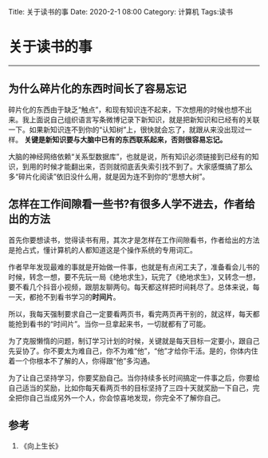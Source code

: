 Title: 关于读书的事
Date: 2020-2-1 08:00
Category: 计算机
Tags:读书


# 关于读书的事
---

## 为什么碎片化的东西时间长了容易忘记

碎片化的东西由于缺乏“触点”，和现有知识连不起来，下次想用的时候也想不出来。我上面说自己组织语言写条微博记录下新知识，就是把新知识和已经有的关联一下。如果新知识连不到你的“认知树”上，很快就会忘了，就跟从来没出现过一样。
**关键是新知识要与大脑中已有的东西联系起来，否则很容易忘记。**

大脑的神经网络依赖“关系型数据库”，也就是说，所有知识必须链接到已经有的知识，到用的时候才能翻出来，否则就彻底丢失索引找不到了。大家感慨搞了那么多“碎片化阅读”依旧没什么用，就是因为连不到你的“思想大树”。

## 怎样在工作间隙看一些书?有很多人学不进去，作者给出的方法

首先你要想读书，觉得读书有用，其次才是怎样在工作间隙看书，作者给出的方法是抢占式，懂计算机的人都知道这是个操作系统的专用词汇。

作者早年发现最难的事就是开始做一件事，也就是有点闲工夫了，准备看会儿书的时候，转念一想，要不先玩一局《绝地求生》，玩完了《绝地求生》，又转念一想，要不看几个抖音小视频，跟朋友聊两句。每天都这样把时间耗尽了。总体来说，每一天，都抢不到看书学习的**时间片**。

所以，我每天强制要求自己一定要看两页书，看完两页再干别的，就这样，每天都能抢到看书的“时间片”。当你一旦拿起来书，一切就都有了可能。

为了克服懒惰的问题，制订学习计划的时候，关键就是每天目标一定要小，跟自己先妥协了。你不要太为难自己，你不为难“他”，“他”才给你干活。是的，你体内住着一个你根本不了解的人，你得跟“他”多沟通。

为了让自己坚持学习，你要奖励自己。当你持续多长时间搞定一件事之后，你要给自己适当的奖励，比如你每天看两页书的目标坚持了三四十天就奖励一下自己，完全把你自己当成另外一个人，你会惊喜地发现，你完全不了解你自己。


## 参考
1. 《向上生长》
